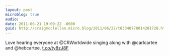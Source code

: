 ```yaml
---
layout: post
microblog: true
audio: 
date: 2011-06-21 19:09:22 -0600
guid: http://craigmcclellan.micro.blog/2011/06/22/t83340770014281728.html
---
```

Love hearing everyone at @CRWorldwide singing along with @carlcartee and @hebcartee.  [t.co/ty8zJ8F](http://t.co/ty8zJ8F)
